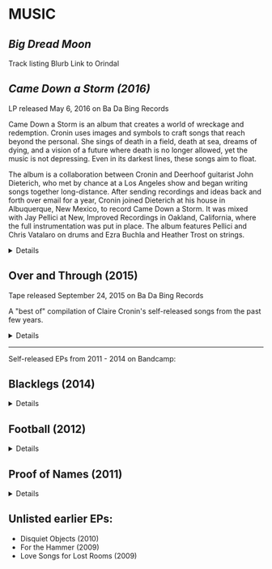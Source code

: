 
# MUSIC 

## *Big Dread Moon*

Track listing
Blurb 
Link to Orindal


## *Came Down a Storm (2016)*

LP released May 6, 2016 on Ba Da Bing Records

Came Down a Storm is an album that creates a world of wreckage and redemption. Cronin uses images and symbols to craft songs that reach beyond the personal. She sings of death in a field, death at sea, dreams of dying, and a vision of a future where death is no longer allowed, yet the music is not depressing. Even in its darkest lines, these songs aim to float.

The album is a collaboration between Cronin and Deerhoof guitarist John Dieterich, who met by chance at a Los Angeles show and began writing songs together long-distance. After sending recordings and ideas back and forth over email for a year, Cronin joined Dieterich at his house in Albuquerque, New Mexico, to record Came Down a Storm. It was mixed with Jay Pellici at New, Improved Recordings in Oakland, California, where the full instrumentation was put in place. The album features Pellici and Chris Vatalaro on drums and Ezra Buchla and Heather Trost on strings.

<details>
Tracks:

1. The Unnatural 
2. In the Field 
3. Valentine 
4. Meet Me Undertakers 
5. Dark Water 
6. Dreamt the Sea 

Claire Cronin: words, voice, and guitar 
John Dieterich: guitars, sounds, arrangements, production.
All Songs by Claire Cronin and John Dieterich. 

Art and Layout by Marcos Sánchez.

Ezra Buchla: viola (the Unnatural, Dreamt the Sea).
Jay Pellicci: drums (In the Field, Dark Water, Dreamt the Sea). 
Heather Trost: violin (The Unnatural, Meet Me Undertakers, Dreamt the Sea). 
Chris Vatalaro: drums (Valentine).

Recorded by Jay Pellicci and John in John's closet. 
Parts of Dreamt the Sea recorded at New, Improved Recording. 
Mixed with Jay Pellicci at New, Improved Recording. 
Mastered by John.
</details>

## Over and Through (2015)

Tape released September 24, 2015 on Ba Da Bing Records

A "best of" compilation of Claire Cronin's self-released songs from the past few years.

<details>
Tracks:

1. In Los Angeles 
2. Proof of Names 
3. For What It Is Worth 
4. They Say 
5. The Moon 
6. Bury My Heart 
7. Sister and Devil 
8. Weight of the Kill  
9. Take the Rope  
10. Over and Through 
</details>

-------

Self-released EPs from 2011 - 2014 on Bandcamp:

## Blacklegs (2014) 
<details>
Tracks:

1. The Ghost 
2. They Say 
3. Thief's Wife 
4. The Moon 
5. Sister and Devil
</details>

## Football (2012) 
<details>
Tracks:

1. For What it is Worth 
2. Take the Rope
</details>

## Proof of Names (2011) 
<details>
Tracks:

1. Weight of the Kill 
2. Bury My Heart 
3. Proof of Names 
4. Return
</details>

## Unlisted earlier EPs: 
- Disquiet Objects (2010) 
- For the Hammer (2009) 
- Love Songs for Lost Rooms (2009)

